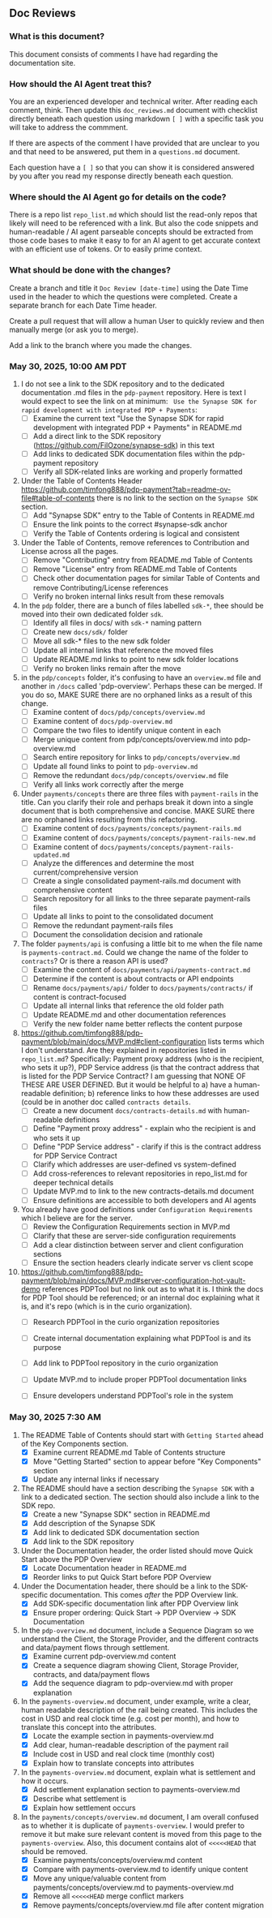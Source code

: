 ## Doc Reviews
### What is this document?
This document consists of comments I have had regarding the documentation site.
### How should the AI Agent treat this?
You are an experienced developer and technical writer.  After reading each comment, think.  Then update this `doc_reviews.md` document with
checklist directly beneath each question using markdown `[ ]` with a specific task you will take to address the commment.

If there are aspects of the comment I have provided that are unclear to you and that need to be answered, put them in a `questions.md` document.

Each question have a `[ ]` so that you can show it is considered answered by you after you read my response directly beneath each question.

### Where should the AI Agent go for details on the code?
There is a repo list `repo_list.md` which should list the read-only repos that likely will need to be referenced with a link.  But also the code snippets and human-readable / AI agent parseable concepts should be extracted from those code bases to make it easy to for an AI agent to get accurate context with an efficient use of tokens.  Or to easily prime context.

### What should be done with the changes?
Create a branch and title it `Doc Review [date-time]` using the Date Time used in the header to which the questions were completed.  Create a separate branch for each Date Time header.

Create a pull request that will allow a human User to quickly review and then manually merge (or ask you to merge).

Add a link to the branch where you made the changes.

### May 30, 2025, 10:00 AM PDT
1. I do not see a link to the SDK repository and to the dedicated documentation .md files in the `pdp-payment` repository.  Here is text I would expect to see the link on at minimum:   ` Use the Synapse SDK for rapid development with integrated PDP + Payments`:
   - [ ] Examine the current text "Use the Synapse SDK for rapid development with integrated PDP + Payments" in README.md
   - [ ] Add a direct link to the SDK repository (https://github.com/FilOzone/synapse-sdk) in this text
   - [ ] Add links to dedicated SDK documentation files within the pdp-payment repository
   - [ ] Verify all SDK-related links are working and properly formatted

2. Under the Table of Contents Header https://github.com/timfong888/pdp-payment?tab=readme-ov-file#table-of-contents there is no link to the section on the `Synapse SDK` section.
   - [ ] Add "Synapse SDK" entry to the Table of Contents in README.md
   - [ ] Ensure the link points to the correct #synapse-sdk anchor
   - [ ] Verify the Table of Contents ordering is logical and consistent

3. Under the Table of Contents, remove references to Contribution and License across all the pages.
   - [ ] Remove "Contributing" entry from README.md Table of Contents
   - [ ] Remove "License" entry from README.md Table of Contents
   - [ ] Check other documentation pages for similar Table of Contents and remove Contributing/License references
   - [ ] Verify no broken internal links result from these removals

4. In the `pdp` folder, there are a bunch of files labelled `sdk-*`, thee should be moved into their own dedicated folder `sdk`.
   - [ ] Identify all files in docs/ with `sdk-*` naming pattern
   - [ ] Create new `docs/sdk/` folder
   - [ ] Move all sdk-* files to the new sdk folder
   - [ ] Update all internal links that reference the moved files
   - [ ] Update README.md links to point to new sdk folder locations
   - [ ] Verify no broken links remain after the move

5. in the `pdp/concepts` folder, it's confusing to have an `overview.md` file and another in `/docs` called 'pdp-overview'.  Perhaps these can be merged.  If you do so, MAKE SURE there are no orphaned links as a result of this change.
   - [ ] Examine content of `docs/pdp/concepts/overview.md`
   - [ ] Examine content of `docs/pdp-overview.md`
   - [ ] Compare the two files to identify unique content in each
   - [ ] Merge unique content from pdp/concepts/overview.md into pdp-overview.md
   - [ ] Search entire repository for links to `pdp/concepts/overview.md`
   - [ ] Update all found links to point to `pdp-overview.md`
   - [ ] Remove the redundant `docs/pdp/concepts/overview.md` file
   - [ ] Verify all links work correctly after the merge

6. Under `payments/concepts` there are three files with `payment-rails` in the title.  Can you clarify their role and perhaps break it down into a single document that is both comprehensive and concise.  MAKE SURE there are no orphaned links resulting from this refactoring.
   - [ ] Examine content of `docs/payments/concepts/payment-rails.md`
   - [ ] Examine content of `docs/payments/concepts/payment-rails-new.md`
   - [ ] Examine content of `docs/payments/concepts/payment-rails-updated.md`
   - [ ] Analyze the differences and determine the most current/comprehensive version
   - [ ] Create a single consolidated payment-rails.md document with comprehensive content
   - [ ] Search repository for all links to the three separate payment-rails files
   - [ ] Update all links to point to the consolidated document
   - [ ] Remove the redundant payment-rails files
   - [ ] Document the consolidation decision and rationale

7. The folder `payments/api` is confusing a little bit to me when the file name is `payments-contract.md`.  Could we change the name of the folder to `contracts`?  Or is there a reason API is used?
   - [ ] Examine the content of `docs/payments/api/payments-contract.md`
   - [ ] Determine if the content is about contracts or API endpoints
   - [ ] Rename `docs/payments/api/` folder to `docs/payments/contracts/` if content is contract-focused
   - [ ] Update all internal links that reference the old folder path
   - [ ] Update README.md and other documentation references
   - [ ] Verify the new folder name better reflects the content purpose

8. https://github.com/timfong888/pdp-payment/blob/main/docs/MVP.md#client-configuration lists terms which I don't understand.  Are they explained in repositories listed in `repo_list.md`?  Specifically: Payment proxy address (who is the recipient, who sets it up?), PDP Service address (is that the contract address that is listed for the PDP Service Contract?  I am guessing that NONE OF THESE ARE USER DEFINED.  But it would be helpful to a) have a human-readable definition; b) reference links to how these addresses are used (could be in another doc called `contracts details`.
   - [ ] Create a new document `docs/contracts-details.md` with human-readable definitions
   - [ ] Define "Payment proxy address" - explain who the recipient is and who sets it up
   - [ ] Define "PDP Service address" - clarify if this is the contract address for PDP Service Contract
   - [ ] Clarify which addresses are user-defined vs system-defined
   - [ ] Add cross-references to relevant repositories in repo_list.md for deeper technical details
   - [ ] Update MVP.md to link to the new contracts-details.md document
   - [ ] Ensure definitions are accessible to both developers and AI agents

9. You already have good definitions under `Configuration Requirements` which I believe are for the server.
   - [ ] Review the Configuration Requirements section in MVP.md
   - [ ] Clarify that these are server-side configuration requirements
   - [ ] Add a clear distinction between server and client configuration sections
   - [ ] Ensure the section headers clearly indicate server vs client scope

10. https://github.com/timfong888/pdp-payment/blob/main/docs/MVP.md#server-configuration-hot-vault-demo references PDPTool but no link out as to what it is.  I think the docs for PDP Tool should be referenced; or an internal doc explaining what it is, and it's repo (which is in the curio organization).
    - [ ] Research PDPTool in the curio organization repositories
    - [ ] Create internal documentation explaining what PDPTool is and its purpose
    - [ ] Add link to PDPTool repository in the curio organization
    - [ ] Update MVP.md to include proper PDPTool documentation links
    - [ ] Ensure developers understand PDPTool's role in the system


### May 30, 2025 7:30 AM

1. The README Table of Contents should start with `Getting Started` ahead of the Key Components section.
   - [x] Examine current README.md Table of Contents structure
   - [x] Move "Getting Started" section to appear before "Key Components" section
   - [x] Update any internal links if necessary

2. The README should have a section describing the `Synapse SDK` with a link to a dedicated section.  The section should also include a link to the SDK repo.
   - [x] Create a new "Synapse SDK" section in README.md
   - [x] Add description of the Synapse SDK
   - [x] Add link to dedicated SDK documentation section
   - [x] Add link to the SDK repository

3. Under the Documentation header, the order listed should move Quick Start above the PDP Overview
   - [x] Locate Documentation header in README.md
   - [x] Reorder links to put Quick Start before PDP Overview

4. Under the Documentation header, there should be a link to the SDK-specific documentation. This comes *after* the PDP Overview link.
   - [x] Add SDK-specific documentation link after PDP Overview link
   - [x] Ensure proper ordering: Quick Start → PDP Overview → SDK Documentation

5. In the `pdp-overview.md` document, include a Sequence Diagram so we understand the Client, the Storage Provider, and the different contracts and data/payment flows through settlement.
   - [x] Examine current pdp-overview.md content
   - [x] Create a sequence diagram showing Client, Storage Provider, contracts, and data/payment flows
   - [x] Add the sequence diagram to pdp-overview.md with proper explanation

6. In the `payments-overview.md` document, under example, write a clear, human readable description of the rail being created.  This includes the cost in USD and real clock time (e.g. cost per month), and how to translate this concept into the attributes.
   - [x] Locate the example section in payments-overview.md
   - [x] Add clear, human-readable description of the payment rail
   - [x] Include cost in USD and real clock time (monthly cost)
   - [x] Explain how to translate concepts into attributes

7. In the `payments-overview.md` document, explain what is settlement and how it occurs.
   - [x] Add settlement explanation section to payments-overview.md
   - [x] Describe what settlement is
   - [x] Explain how settlement occurs

8. In the `payments/concepts/overview.md` document, I am overall confused as to whether it is duplicate of `payments-overview`.  I would prefer to remove it but make sure relevant content is moved from this page to the `payments-overview`.  Also, this document contains alot of `<<<<<HEAD` that should be removed.
   - [x] Examine payments/concepts/overview.md content
   - [x] Compare with payments-overview.md to identify unique content
   - [x] Move any unique/valuable content from payments/concepts/overview.md to payments-overview.md
   - [x] Remove all `<<<<<HEAD` merge conflict markers
   - [x] Remove payments/concepts/overview.md file after content migration
